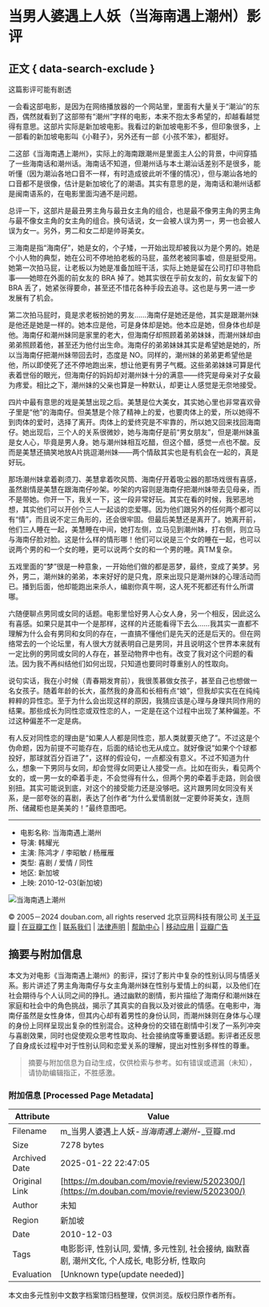# 当男人婆遇上人妖（当海南遇上潮州）影评

## 正文 { data-search-exclude }


这篇影评可能有剧透

一会看这部电影，是因为在网络播放器的一个网站里，里面有大量关于“潮汕”的东西，偶然就看到了这部带有“潮州”字样的电影，本来不抱太多希望的，却越看越觉得有意思。这部片实际是新加坡电影。我看过的新加坡电影不多，但印象很多，上一部看的新加坡电影叫《小鞋子》，另外还有一部《小孩不笨》，都挺好。

二这部《当海南遇上潮州》，实际上的海南跟潮州是里面主人公的背景，中间穿插了一些海南话和潮州话。海南话不知道，但潮州话与本土潮汕话差别不是很多，能听懂（因为潮汕各地口音不一样，有时造成彼此听不懂的情况），但与潮汕各地的口音都不是很像，估计是新加坡化了的潮语。其实有意思的是，海南话和潮州话都是闽南语系的，在电影里面沟通不是问题。

总评一下，这部片是最丑男主角与最丑女主角的组合，也是最不像男主角的男主角与最不像女主角的女主角的组合。换句话说，女一会被人误为男一，男一也会被人误为女一。另外，男二和女二却是帅哥美女。

三海南是指“海南仔”，她是女的，个子矮，一开始出现却被我以为是个男的。她是个小人物的典型，她在公司不停地拍老板的马屁，虽然老被同事嘘，但是挺受用。她第一次拍马屁，让老板以为她是准备加班干活，实际上她是留在公司打印寻物启事——她晾在外面的前女友的 BRA 掉了。她其实很在乎前女友的，前女友留下的 BRA 丢了，她紧张得要命，甚至还不惜花各种手段去追寻。这也是与男一进一步发展有了机会。

第二次拍马屁时，竟是求老板扮她的男友……海南仔是她还是他，其实是跟潮州妹是他还是她是一样的。她本应是他，可是身体却是她。他本应是她，但身体也却是他。海南仔和潮州妹同是家里的老大，但海南仔却照顾着弟弟妹妹，而潮州妹却由弟弟照顾着他，甚至还为他付出生命。海南仔的弟弟妹妹其实是希望她是她的，所以当海南仔把潮州妹带回去时，态度是 NO。同样的，潮州妹的弟弟更希望他是他，所以即使死了还不停地跑出来，想让他更有男子气概。这些弟弟妹妹可算是代表着世俗的眼光，但海南仔的妈妈却对潮州妹十分的满意——终究是母亲对子女最为疼爱。相比之下，潮州妹的父亲也算是一种默认，却更让人感觉是无奈地接受。

四片中最有意思的戏是美慧出现之后。美慧是位大美女，其实她心里也非常喜欢骨子里是“他”的海南仔。但美慧是个除了精神上的爱，也要肉体上的爱，所以她得不到肉体的爱时，选择了离开。肉体上的爱终究是不牢靠的，所以她又回来找回海南仔。她出现后，三个人的关系很微妙，她与海南仔是前“男女朋友”，但是潮州妹虽是女人心，毕竟是男人身。她与潮州妹相互吃醋，但这个醋，感觉一点也不酸。反而是美慧还搞笑地放A片挑逗潮州妹——两个情敌其实也是有机会在一起的，真是好玩。

那场潮州妹拿着剃须刀、美慧拿着吹风筒、海南仔开着吸尘器的那场戏很有喜感，虽然剧情是美慧在跟海南仔吵架。吵架的内容则是海南仔把潮州妹带去见母亲，而不是带她。你开一下，我关一下，这一段非常好玩。其实在看的时候，我邪恶地想，其实他们可以开创个三人一起谈的恋爱哪。因为他们跟另外的任何两个都可以有“情”，而且说不定三角形的，还会很牢固。但最后美慧还是离开了。她离开前，他们三人睡在一起，美慧睡在中间，她打左侧，立马见到潮州妹，打右侧，则立马与海南仔脸对脸。这是什么样的情形哪！他们可以说是三个女的睡在一起，也可以说两个男的和一个女的睡，更可以说两个女的和一个男的睡。真TM复杂。

五戏里面的“梦”很是一种意象，一开始他们做的都是恶梦，最终，变成了美梦。另外，男二，潮州妹的弟弟，本来好好的是只鬼，原来出现只是潮州妹的心理活动而已。播到后面，他却能跑出来杀人，编剧你真牛啊，这人死不死都还有什么所谓哪。

六随便聊点男同或女同的话题。电影里恰好男人心女人身，另一个相反，因此这么有喜感。如果只是其中一个是那样，这样的片还能看得下去么……我其实一直都不理解为什么会有男同和女同的存在，一直搞不懂他们是先天的还是后天的。但在网络常去的一个论坛里，有人很大方就表明自己是男同，并且说明这个世界本来就有一定比例的男同或女同的人存在，甚至动物界中也有。改变了我对这个问题的看法。因为我不再纠结他们如何出现，只知道也要同时尊重别人的性取向。

说句实话，我在小时候（青春期发育前），我很羡慕做女孩子，甚至自己也想做一名女孩子。随着年龄的长大，虽然我的身高和长相有点“娘”，但我却实实在在纯纯粹粹的异性恋。至于为什么会出现这样的原因，我猜应该是心理与身理共同作用的结果。那些成长为同性恋或双性恋的人，一定是在这个过程中出现了某种偏差。不过这种偏差不一定是病。

有人反对同性恋的理由是“如果人人都是同性恋，那人类就要灭绝了”。不过这是个伪命题，因为前提不可能存在，后面的结论也无从成立。就好像说“如果个个球都投好，那球就百分百进了”，这样的假设句，一点都没有意义。不过不知道为什么，想象一下男同与女同，却会觉得女同更让人接受一点。比如在街头，看见两个女的，或一男一女的牵着手走，不会觉得有什么，但两个男的牵着手走路，则会很别扭。其实可能说到底，对这个的接受能力还是没够吧。这片跟男同女同没有关系，是一部夸张的喜剧，表达了创作者“为什么爱情剧就一定要帅哥美女，连厕所、储藏柜也是美美的！”最终意图吧。

---

- 电影名称: 当海南遇上潮州
- 导演: 韩耀光
- 主演: 陈鸿才 / 李昭敏 / 杨雁雁
- 类型: 喜剧 / 爱情 / 同性
- 地区: 新加坡
- 上映: 2010-12-03(新加坡)

![当海南遇上潮州](https://img2.doubanio.com/view/photo/s_ratio_poster/public/p1233766231.webp)

© 2005－2024 douban.com, all rights reserved 北京豆网科技有限公司 [关于豆瓣](https://www.douban.com/about) | [在豆瓣工作](https://www.douban.com/jobs) | [联系我们](https://www.douban.com/about?topic=contactus) | [法律声明](https://www.douban.com/about/legal) | [帮助中心](https://help.douban.com/?app=movie) | [移动应用](https://www.douban.com/doubanapp/) | [豆瓣广告](https://www.douban.com/partner/)
<!-- tcd_original_link https://m.douban.com/movie/review/5202300/ -->


## 摘要与附加信息

<!-- tcd_abstract -->
本文为对电影《当海南遇上潮州》的影评，探讨了影片中复杂的性别认同与情感关系。影片讲述了男主角海南仔与女主角潮州妹在性别与爱情上的纠葛，以及他们在社会期待与个人认同之间的挣扎。通过幽默的剧情，影片描绘了海南仔和潮州妹在家庭和社会中的角色挑战，揭示了其真实的自我以及对彼此的情感。在电影中，海南仔虽然是女性身体，但其内心却有着男性的身份认同，而潮州妹则在身体与心理的身份上同样呈现出复杂的性别混合。这种身份的交错在剧情中引发了一系列冲突与喜剧效果，同时也促使观众思考性取向、社会接纳度等重要话题。影评者还反思了自身成长过程中对于性别认同和恋爱关系的理解，提出对性别多样性的尊重。
<!-- tcd_abstract_end -->

> 摘要与附加信息为自动生成，仅供检索与参考。如有错误或遗漏（未知），请协助编辑指正，不胜感激。

### 附加信息 [Processed Page Metadata]

| Attribute       | Value                                  |
|-----------------|----------------------------------------|
| Filename        | m_当男人婆遇上人妖-_当海南遇上潮州_-_豆瓣.md                             |
| Size            | 7278 bytes                           |
| Archived Date   | 2025-01-22 22:47:05                             |
| Original Link   | [https://m.douban.com/movie/review/5202300/](https://m.douban.com/movie/review/5202300/)                       |
| Author          | 未知                               |
| Region          | 新加坡                               |
| Date            | 2010-12-03                                 |
| Tags            | 电影影评, 性别认同, 爱情, 多元性别, 社会接纳, 幽默喜剧, 潮州文化, 个人成长, 电影分析, 性取向                                 |
| Evaluation            | [Unknown type(update needed)]                                 |
<!-- tcd_table_end -->

本文由多元性别中文数字档案馆归档整理，仅供浏览。版权归原作者所有。
